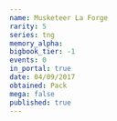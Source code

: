 ```yaml
---
name: Musketeer La Forge
rarity: 5
series: tng
memory_alpha:
bigbook_tier: -1
events: 0
in_portal: true
date: 04/09/2017
obtained: Pack
mega: false
published: true
---
```




